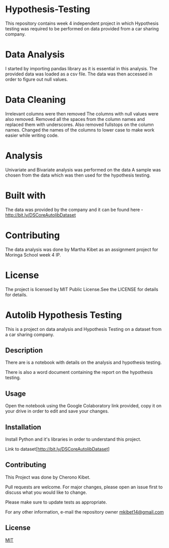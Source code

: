# Hypothesis-Testing
This repository contains week 4 independent project in which Hypothesis testing was required to be performed on data provided from a car sharing company.
# Data Analysis
I started by importing pandas library as it is essential in this analysis.
The provided data was loaded as a csv file.
The data was then accessed in order to figure out null values.
# Data Cleaning
Irrelevant columns were then removed
The columns with null values were also removed.
Removed all the spaces from the column names and replaced them with underscores. Also removed fullstops on the column names.
Changed the names of the columns to lower case to make work easier while writing code.
# Analysis
Univariate and Bivariate analysis was performed on the data
A sample was chosen from the data which was then used for the hypothesis testing.
# Built with
The data was provided by the company and it can be found here - http://bit.ly/DSCoreAutolibDataset
# Contributing
The data analysis was done by Martha Kibet as an assignment project for Moringa School week 4 IP.
# License
The project is licensed by MIT Public License.See the LICENSE for details for details.
# Autolib Hypothesis Testing

This is a project on data analysis and Hypothesis Testing on a dataset from a car sharing company.

## Description
There are is a notebook with details on the analysis and hypothesis testing.

There is also a word document containing the report on the hypothesis testing. 

## Usage
Open the notebook using the Google Colaboratory link provided, copy it on your drive in order to edit and save your changes.

## Installation
Install Python and it's libraries in order to understand this project.

Link to dataset[http://bit.ly/DSCoreAutolibDataset]

## Contributing
This Project was done by Cherono Kibet.

Pull requests are welcome. For major changes, please open an issue first to discuss what you would like to change.

Please make sure to update tests as appropriate.

For any other information, e-mail the repository owner mkibet14@gmail.com

## License
[MIT](https://choosealicense.com/licenses/mit/)
